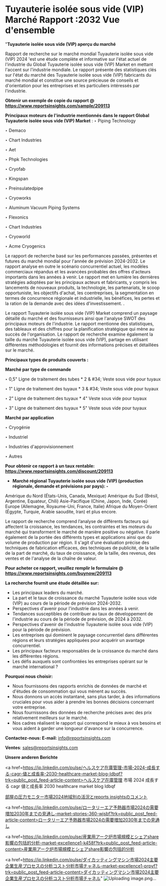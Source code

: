 # Tuyauterie isolée sous vide (VIP) Marché Rapport :2032 Vue d'ensemble

"<strong>Tuyauterie isolée sous vide (VIP) aperçu du marché</strong>

Rapport de recherche sur le marché mondial Tuyauterie isolée sous vide (VIP) 2024 'est une étude complète et informative sur l'état actuel de l'industrie du Global Tuyauterie isolée sous vide (VIP) Market en mettant l'accent sur l'industrie mondiale. Le rapport présente des statistiques clés sur l'état du marché des Tuyauterie isolée sous vide (VIP) fabricants du marché mondial et constitue une source précieuse de conseils et d'orientation pour les entreprises et les particuliers intéressés par l'industrie.

<strong>Obtenir un exemple de copie du rapport @ <a href=https://www.reportsinsights.com/sample/209113>https://www.reportsinsights.com/sample/209113</a></strong>

<strong>Principaux moteurs de l'industrie mentionnés dans le rapport Global Tuyauterie isolée sous vide (VIP) Market</strong> :
‣ Piping Technology

‣ Demaco

‣ Chart Industries

‣ Aet

‣ Phpk Technologies

‣ Cryofab

‣ Kingspan

‣ Preinsulatedpipe

‣ Cryoworks

‣ Aluminum Vacuum Piping Systems

‣ Flexonics

‣ Chart Industries

‣ Cryoworld

‣ Acme Cryogenics

Le rapport de recherche basé sur les performances passées, présentes et futures du marché mondial pour l'année de prévision 2024-2032. Le rapport analyse en outre le scénario concurrentiel actuel, les modèles commerciaux répandus et les avancées probables des offres d'acteurs importants dans les années à venir. Le rapport met en lumière les dernières stratégies adoptées par les principaux acteurs et fabricants, y compris les lancements de nouveaux produits, la technologie, les partenariats, le scoop opportuniste, les objectifs d'achat, les coentreprises, la segmentation en termes de concurrence régionale et industrielle, les bénéfices, les pertes et la ration de la demande avec des idées d'investissement. .

Le rapport Tuyauterie isolée sous vide (VIP) Market comprend un paysage détaillé du marché et des fournisseurs ainsi que l'analyse SWOT des principaux moteurs de l'industrie. Le rapport mentionne des statistiques, des tableaux et des chiffres pour la planification stratégique qui mène au succès de l'organisation. Le rapport de recherche examine également la taille du marché Tuyauterie isolée sous vide (VIP), partage en utilisant différentes méthodologies et fournit des informations précises et détaillées sur le marché.

<strong>Principaux types de produits couverts :</strong>

<strong>Marché par type de commande</strong>

‣ 0,5&#34; Ligne de traitement des tubes * 2 & #34; Veste sous vide pour tuyaux

‣ 1&#34; Ligne de traitement des tuyaux * 3 & #34; Veste sous vide pour tuyaux

‣ 2&#34; Ligne de traitement des tuyaux * 4&#34; Veste sous vide pour tuyaux

‣ 3&#34; Ligne de traitement des tuyaux * 5&#34; Veste sous vide pour tuyaux

<strong>Marché par application</strong>

‣ Cryogénie

‣ Industriel

‣ Industries d'approvisionnement

‣ Autres

<strong>Pour obtenir ce rapport à un taux rentable: <a href=https://www.reportsinsights.com/discount/209113>https://www.reportsinsights.com/discount/209113</a></strong>
<ul>
  <li><strong>Marché régional Tuyauterie isolée sous vide (VIP) (production régionale, demande et prévisions par pays): -</strong></li>
</ul>
Amérique du Nord (États-Unis, Canada, Mexique)
Amérique du Sud (Brésil, Argentine, Equateur, Chili)
Asie-Pacifique (Chine, Japon, Inde, Corée)
Europe (Allemagne, Royaume-Uni, France, Italie)
Afrique du Moyen-Orient (Égypte, Turquie, Arabie saoudite, Iran) et plus encore.

Le rapport de recherche comprend l’analyse de différents facteurs qui affectent la croissance, les tendances, les contraintes et les moteurs du marché qui transforment le marché de manière positive ou négative. Il parle également de la portée des différents types et applications ainsi que du volume de production par région. Il s'agit d'une évaluation précise des techniques de fabrication efficaces, des techniques de publicité, de la taille de la part de marché, du taux de croissance, de la taille, des revenus, des ventes et de l'analyse de la chaîne de valeur.

<strong>Pour acheter ce rapport, veuillez remplir le formulaire @   <a href=https://www.reportsinsights.com/buynow/209113>https://www.reportsinsights.com/buynow/209113</a></strong>

<strong>La recherche fournit une étude détaillée sur:</strong>
<ul>
  <li>Les principaux leaders du marché.</li>
  <li>La part et le taux de croissance du marché Tuyauterie isolée sous vide (VIP) au cours de la période de prévision 2024-2032.</li>
  <li>Perspectives d'avenir pour l'industrie dans les années à venir.</li>
  <li>Tendances susceptibles de contribuer au taux de développement de l'industrie au cours de la période de prévision, de 2024 à 2032.</li>
  <li>Perspectives d'avenir de l'industrie Tuyauterie isolée sous vide (VIP) pour la période de prévision.</li>
  <li>Les entreprises qui dominent le paysage concurrentiel dans différentes régions et leurs stratégies appliquées pour acquérir un avantage concurrentiel.</li>
  <li>Les principaux facteurs responsables de la croissance du marché dans les différentes régions.</li>
  <li>Les défis auxquels sont confrontées les entreprises opérant sur le marché international ?</li>
</ul>
<strong>Pourquoi nous choisir:</strong>
<ul>
  <li>Nous fournissons des rapports enrichis de données de marché et d'études de consommation qui vous mènent au succès.</li>
  <li>Nous donnons un accès instantané, sans plus tarder, à des informations cruciales pour vous aider à prendre les bonnes décisions concernant votre entreprise.</li>
  <li>Nous fournissons des données de recherche précises avec des prix relativement meilleurs sur le marché.</li>
  <li>Nos cadres réalisent le rapport qui correspond le mieux à vos besoins et vous aident à garder une longueur d'avance sur la concurrence.</li>
</ul>
<strong>Contactez-nous:
</strong><strong>E-mail:</strong> <a href=mailto:info@reportsinsights.com>info@reportsinsights.com</a>

<strong>Ventes</strong>: <a href=mailto:sales@reportsinsights.com>sales@reportsinsights.com</a>

<strong>Unsere anderen Berichte</strong>

<a href=https://jp.linkedin.com/pulse/ヘルスケア在庫管理-市場-2024-成長する-cagr-値と成長率-2030-healthcare-market-blog-ldbqf?trk=public_post_feed-article-content>ヘルスケア在庫管理 市場 2024 成長する cagr 値と成長率 2030 healthcare market blog ldbqf</a>

<a href=https://www.linkedin.com/pulse/部屋の圧力モニター市場2024地域別の活況とreports-insightsのコメント-reportsinsights-pvt-ltd-2uzaf/>部屋の圧力モニター市場2024地域別の活況とreports insightsのコメント</a>

<a href=https://jp.linkedin.com/pulse/ロータリーエア予熱器市場2024の需要増加2030年までの見通し-market-stories-360-wjsbf?trk=public_post_feed-article-content>ロータリーエア予熱器市場2024の需要増加2030年までの見通し</a>

<a href=https://jp.linkedin.com/pulse/産業用アーク炉市場規模とシェアshare影響の包括的分析-market-excellence1-k458f?trk=public_post_feed-article-content>産業用アーク炉市場規模とシェアshare影響の包括的分析</a>

<a href=https://jp.linkedin.com/pulse/ダイカッティングマシン市場2024主要企業生産プロセスの分析コスト分析市場チャネル-market-excellence1-prpyf?trk=public_post_feed-article-content>ダイカッティングマシン市場2024主要企業生産プロセスの分析コスト分析市場チャネル</a>"
![Uploading image.png…]()
